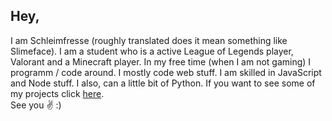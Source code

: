 ## Hey,
I am Schleimfresse (roughly translated does it mean something like Slimeface). I am a student who is a active League of Legends player, Valorant and a Minecraft player.
In my free time (when I am not gaming) I programm / code around. I mostly code web stuff. I am skilled in JavaScript and Node stuff. I also, can a little bit of Python.  If you want to see some of my projects click [here](https://github.com/Schleimfresse?tab=repositories).<br>
See you ✌ :)
